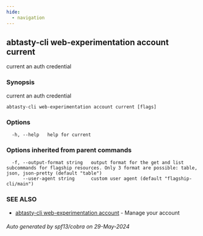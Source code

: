 ```yaml
---
hide:
  - navigation
---
```

## abtasty-cli web-experimentation account current

current an auth credential

### Synopsis

current an auth credential

```
abtasty-cli web-experimentation account current [flags]
```

### Options

```
  -h, --help   help for current
```

### Options inherited from parent commands

```
  -f, --output-format string   output format for the get and list subcommands for flagship resources. Only 3 format are possible: table, json, json-pretty (default "table")
      --user-agent string      custom user agent (default "flagship-cli/main")
```

### SEE ALSO

* [abtasty-cli web-experimentation account](abtasty-cli_web-experimentation_account.md)	 - Manage your account

###### Auto generated by spf13/cobra on 29-May-2024
